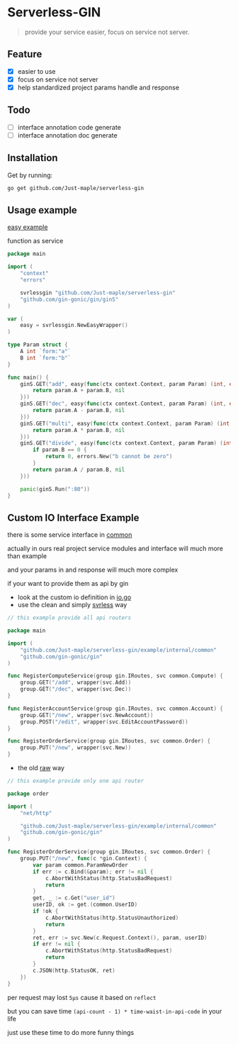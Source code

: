 # Serverless-GIN
> provide your service easier, focus on service not server.

## Feature

- [x] easier to use
- [x] focus on service not server
- [x] help standardized project params handle and response

## Todo

- [ ] interface annotation code generate
- [ ] interface annotation doc generate

## Installation


Get by running:
```sh
go get github.com/Just-maple/serverless-gin
```

## Usage example

[easy example](./example/internal/easy/easy.go)

function as service

```go
package main

import (
	"context"
	"errors"

	svrlessgin "github.com/Just-maple/serverless-gin"
	"github.com/gin-gonic/gin/ginS"
)

var (
	easy = svrlessgin.NewEasyWrapper()
)

type Param struct {
	A int `form:"a"`
	B int `form:"b"`
}

func main() {
	ginS.GET("add", easy(func(ctx context.Context, param Param) (int, error) {
		return param.A + param.B, nil
	}))
	ginS.GET("dec", easy(func(ctx context.Context, param Param) (int, error) {
		return param.A - param.B, nil
	}))
	ginS.GET("multi", easy(func(ctx context.Context, param Param) (int, error) {
		return param.A * param.B, nil
	}))
	ginS.GET("divide", easy(func(ctx context.Context, param Param) (int, error) {
		if param.B == 0 {
			return 0, errors.New("b cannot be zero")
		}
		return param.A / param.B, nil
	}))

	panic(ginS.Run(":80"))
}

```
 


## Custom IO Interface Example

there is some service interface in [common](./example/internal/common) 

actually in ours real project service modules and interface will much more than example

and your params in  and response will much more complex

if your want to provide them as api by gin

- look at the custom io definition in [io.go](./example/internal/svrless/io.go) 
- use the clean and simply [svrless](./example/internal/svrless/api.go) way


```go
// this example provide all api routers

package main

import (
	"github.com/Just-maple/serverless-gin/example/internal/common"
	"github.com/gin-gonic/gin"
)

func RegisterComputeService(group gin.IRoutes, svc common.Compute) {
	group.GET("/add", wrapper(svc.Add))
	group.GET("/dec", wrapper(svc.Dec))
}

func RegisterAccountService(group gin.IRoutes, svc common.Account) {
	group.GET("/new", wrapper(svc.NewAccount))
	group.POST("/edit", wrapper(svc.EditAccountPassword))
}

func RegisterOrderService(group gin.IRoutes, svc common.Order) {
	group.PUT("/new", wrapper(svc.New))
}
```  



- the old [raw](./example/internal/gin_raw/api.go) way

```go
// this example provide only one api router

package order

import (
	"net/http"

	"github.com/Just-maple/serverless-gin/example/internal/common"
	"github.com/gin-gonic/gin"
)

func RegisterOrderService(group gin.IRoutes, svc common.Order) {
	group.PUT("/new", func(c *gin.Context) {
		var param common.ParamNewOrder
		if err := c.Bind(&param); err != nil {
			c.AbortWithStatus(http.StatusBadRequest)
			return
		}
		get, _ := c.Get("user_id")
		userID, ok := get.(common.UserID)
		if !ok {
			c.AbortWithStatus(http.StatusUnauthorized)
			return
		}
		ret, err := svc.New(c.Request.Context(), param, userID)
		if err != nil {
			c.AbortWithStatus(http.StatusBadRequest)
			return
		}
		c.JSON(http.StatusOK, ret)
	})
}

```
  
per request may lost `5µs` cause it based on `reflect`

but you can save time `(api-count - 1) * time-waist-in-api-code` in your life
 
just use these time to do more funny things


